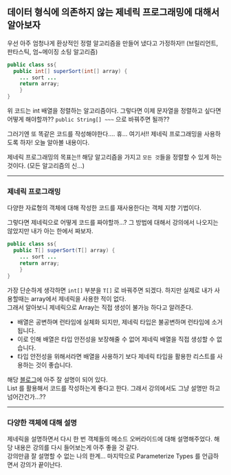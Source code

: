 ## 데이터 형식에 의존하지 않는 제네릭 프로그래밍에 대해서 알아보자

우선 아주 엄청나게 환상적인 정렬 알고리즘을 만들어 냈다고 가정하자!! (브릴리언트, 판타스틱, 엄~메이징 소팅 알고리즘)
```java
public class ss{
  public int[] superSort(int[] array) {
    ... sort ...
    return array;
    }
}
```
위 코드는 int 배열을 정렬하는 알고리즘이다. 그렇다면 이제 문자열을 정렬하고 싶다면 어떻게 해야할까??
`public String[] ~~~` 으로 바꿔주면 될까??

그러기엔 또 똑같은 코드를 작성해야한다.... 휴...
여기서!! 제네릭 프로그래밍을 사용하도록 하자! 오늘 알아볼 내용이다.

제네릭 프로그래밍의 목표는!! 해당 알고리즘을 가지고 `모든 것`들을 정렬할 수 있게 하는 것이다. (모든 알고리즘의 신...)

---

### 제네릭 프로그래밍

다양한 자료형의 객체에 대해 작성한 코드를 재사용한다는 객체 지향 기법이다.

그렇다면 제네릭으로 어떻게 코드를 짜야할까...? 그 방법에 대해서 강의에서 나오지는 않았지만 내가 아는 한에서 짜보자.

```java
public class ss{
  public T[] superSort(T[] array) {
    ... sort ...
    return array;
    }
}
```
가장 단순하게 생각하면 `int[]` 부분을 `T[]` 로 바꿔주면 되겠다. 하지만 실제로 내가 사용할때는 array에서 제네릭을 사용한 적이 없다.
<br>그래서 알아보니 제네릭으로 Array는 직접 생성이 불가능 하다고 알려준다.

- 배열은 공변하며 런타임에 실체화 되지만, 제네릭 타입은 불공변하며 런타임에 소거됩니다.
- 이로 인해 배열은 타입 안전성을 보장해줄 수 없어 제네릭 배열을 직접 생성할 수 없습니다.
- 타입 안전성을 위해서라면 배열을 사용하기 보다 제네릭 타입을 활용한 리스트를 사용하는 것이 좋습니다.

해당 [블로그](https://pompitzz.github.io/blog/Java/whyCantCreateGenericsArray.html#%E1%84%8C%E1%85%A6%E1%84%82%E1%85%A6%E1%84%85%E1%85%B5%E1%86%A8%E1%84%80%E1%85%AA-%E1%84%87%E1%85%A2%E1%84%8B%E1%85%A7%E1%86%AF%E1%84%8B%E1%85%B4-%E1%84%8E%E1%85%A1%E1%84%8B%E1%85%B5%E1%84%8C%E1%85%A5%E1%86%B7)에 아주 잘 설명이 되어 있다.
<br>List<T> 를 활용해서 코드를 작성하는게 좋다고 한다. 그래서 강의에서도 그냥 설명만 하고 넘어간건가...??
  
  ---
  
  ### 다양한 객체에 대해 설명
  제네릭을 설명하면서 다시 한 번 객체들의 메소드 오버라이드에 대해 설명해주었다. 해당 내용은 강의를 다시 들어보는게 아주 좋을 것 같다.
  <br>강의만큼 잘 설명할 수 없는 나의 한계...  마지막으로 Parameterize Types 를 언급하면서 강의가 끝이난다.
